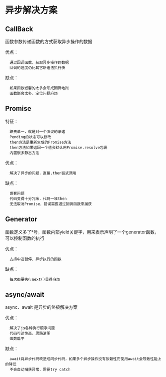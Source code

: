 # 异步解决方案

## CallBack

函数参数传递函数的方式获取异步操作的数据

优点：
```
  通过回调函数，获取异步操作的数据
  回调的速度仍比其它新语法执行快
```

缺点：
```
  如果函数嵌套的太多会形成回调地狱
  函数嵌套太多，定位问题麻烦
```

## Promise

特征：
```
  职责单一，就是对一个决议的承诺
  Pending的状态可以修改
  then方法是重新生成的Promise方法
  then方法如果返回一个值会默认用Promise.resolve包裹
  内置很多静态方法
```

优点：
```
  解决了异步的问题，直接.then链式调用
```

缺点：
```
  嵌套问题
  代码变得十分冗余，代码一堆then
  无法取消Promise，错误需要通过回调函数来捕获
```

## Generator

函数定义多了*号，函数内部yield关键字，用来表示声明了一个generator函数，可以控制函数的执行

优点：
```
  支持中途暂停、异步执行的函数
```

缺点：
```
  每次都要执行next()显得麻烦
```

## async/await

async、await 是异步的终极解决方案

优点：
```
  解决了js各种执行顺序问题
  代码可读性高，思路清晰
  函数扁平
```

缺点：
```
  await将异步代码改造成同步代码，如果多个异步操作没有依赖性而使用await会导致性能上的降低
  不会自动捕获异常，需要try catch
```


<!-- https://www.cnblogs.com/ascoders/p/6358838.html -->
<!-- https://www.lazycoffee.com/articles/view?id=58ab09eea072b332753d9774 -->
